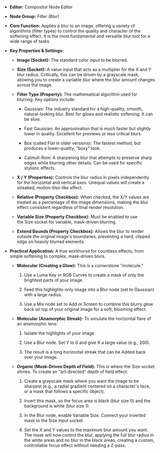 - **Editor:** Compositor Node Editor
    
- **Node Group:** Filter (Blur)
    
- **Core Function:** Applies a blur to an image, offering a variety of algorithms (filter types) to control the quality and character of the softening effect. It is the most fundamental and versatile blur tool for a wide range of tasks.
    
- **Key Properties & Settings:**
    
    - **Image (Socket):** The standard color input to be blurred.
        
    - **Size (Socket):** A value input that acts as a multiplier for the X and Y blur radius. Critically, this can be driven by a grayscale mask, allowing you to create a variable blur where the blur amount changes across the image.
        
    - **Filter Type (Property):** The mathematical algorithm used for blurring. Key options include:
        
        - Gaussian: The industry standard for a high-quality, smooth, natural-looking blur. Best for glows and realistic softening. It can be slow.
            
        - Fast Gaussian: An approximation that is much faster but slightly lower in quality. Excellent for previews or less critical blurs.
            
        - Box (called Flat in older versions): The fastest method, but produces a lower-quality, "boxy" look.
            
        - Catmull-Rom: A sharpening blur that attempts to preserve sharp edges while blurring other details. Can be used for specific stylistic effects.
            
    - **X / Y (Properties):** Controls the blur radius in pixels independently for the horizontal and vertical axes. Unequal values will create a streaked, motion-blur-like effect.
        
    - **Relative (Property Checkbox):** When checked, the X/Y values are treated as a percentage of the image dimensions, making the blur effect consistent regardless of final render resolution.
        
    - **Variable Size (Property Checkbox):** Must be enabled to use the Size socket for variable, mask-driven blurring.
        
    - **Extend Bounds (Property Checkbox):** Allows the blur to render outside the original image's boundaries, preventing a hard, clipped edge on heavily blurred elements.
        
- **Practical Application:** A true workhorse for countless effects, from simple softening to complex, mask-driven blurs.
    
    - **Molecular (Creating a Glow):** This is a cornerstone "molecule."
        
        1. Use a Luma Key or RGB Curves to create a mask of only the brightest parts of your image.
            
        2. Feed this highlights-only image into a Blur node (set to Gaussian) with a large radius.
            
        3. Use a Mix node set to Add or Screen to combine this blurry glow back on top of your original image for a soft, blooming effect.
            
    - **Molecular (Anamorphic Streak):** To simulate the horizontal flare of an anamorphic lens:
        
        1. Isolate the highlights of your image.
            
        2. Use a Blur node. Set Y to 0 and give X a large value (e.g., 200).
            
        3. The result is a long horizontal streak that can be Added back over your image.
            
    - **Organic (Mask-Driven Depth of Field):** This is where the Size socket shines. To create an "art-directed" depth of field effect:
        
        1. Create a grayscale mask where you want the image to be sharpest (e.g., a radial gradient centered on a character's face, or a mask that follows a specific object).
            
        2. Invert this mask, so the focus area is black (blur size 0) and the background is white (blur size 1).
            
        3. In the Blur node, enable Variable Size. Connect your inverted mask to the Size input socket.
            
        4. Set the X and Y values to the maximum blur amount you want. The mask will now control the blur, applying the full blur radius in the white areas and no blur in the black areas, creating a custom, controllable focus effect without needing a Z-pass.